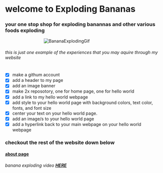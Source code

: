 
# welcome to Exploding Bananas

### **your one stop shop for exploding banannas and other various foods exploding**
‎ ‎ ‎ ‎ ‎ ‎ ‎ ‎ ‎ ‎ ‎ ‎ ‎ ‎ ‎ ‎ ‎ ‎ ‎ ‎ ‎ ‎ ‎ ‎ ‎ ‎ ‎ ‎ ‎ ‎ ‎ ‎ 
![BananaExplodingGif](https://i.makeagif.com/media/12-06-2015/f5WCKL.gif) 
###### this is just one example of the experiences that you may aquire through my website
# 
- [x] make a githum account
- [x] add a header to my page
- [x] add an image banner
- [x] make 2x reposotory, one for home page, one for hello world
- [x] add a link to my hello world webpage
- [x] add style to your hello world page with background colors, text color, fonts, and font size
- [x] center your text on your hello world page.
- [x] add an image/s to your hello world page
- [x] add a hyperlink back to your main webpage on your hello world webpage

### checkout the rest of the website down below
#### [about page](https://explodingbananas.github.io/HelloWorld/)


###### banana exploding video [**HERE**](https://www.youtube.com/watch?v=s0Vw0I-PhcA)

